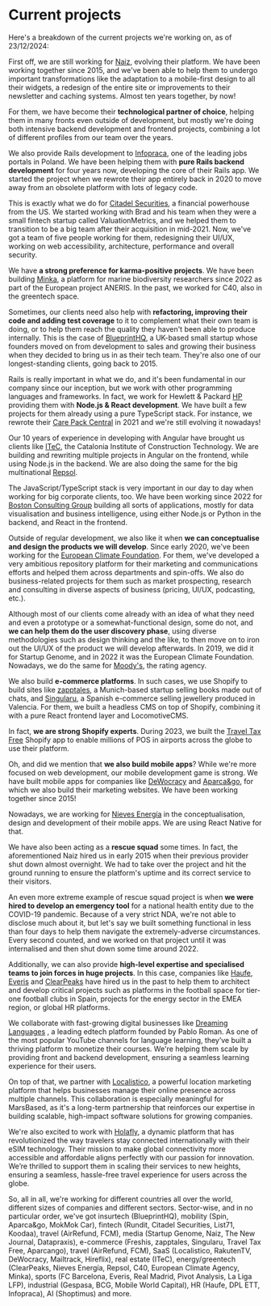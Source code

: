 # Current projects

Here's a breakdown of the current projects we're working on, as of 23/12/2024:

First off, we are still working for <a href="https://naiz.eus" title="Naiz" target="_blank">Naiz</a>, evolving their platform. We have been working together since 2015, and we've been able to help them to undergo important transformations like the adaptation to a mobile-first design to all their widgets, a redesign of the entire site or improvements to their newsletter and caching systems. Almost ten years together, by now!

For them, we have become their <strong>technological partner of choice</strong>, helping them in many fronts even outside of development, but mostly we're doing both intensive backend development and frontend projects, combining a lot of different profiles from our team over the years.

We also provide Rails development to <a href="https://infopraca.pl/" title="Infopraca" target="_blank">Infopraca</a>, one of the leading jobs portals in Poland. We have been helping them with <strong>pure Rails backend development</strong> for four years now, developing the core of their Rails app. We started the project when we rewrote their app entirely back in 2020 to move away from an obsolete platform with lots of legacy code.

This is exactly what we do for <a href="https://www.citadelsecurities.com/" title="Citadel Securities" target="_blank">Citadel Securities</a>, a financial powerhouse from the US. We started working with Brad and his team when they were a small fintech startup called ValuationMetrics, and we helped them to transition to be a big team after their acquisition in mid-2021. Now, we've got a team of five people working for them, redesigning their UI/UX, working on web accessibility, architecture, performance and overall security.

We have <strong>a strong preference for karma-positive projects</strong>. We have been building <a href="https://minka-sdg.org/" title="Minka" target="_blank">Minka</a>, a platform for marine biodiversity researchers since 2022 as part of the European project ANERIS. In the past, we worked for C40, also in the greentech space.

Sometimes, our clients need also help with <strong>refactoring, improving their code and adding test coverage</strong> to it to complement what their own team is doing, or to help them reach the quality they haven't been able to produce internally. This is the case of <a href="http://www.blueprinthq.com/" title="BlueprintHQ" target="_blank">BlueprintHQ</a>, a UK-based small startup whose founders moved on from development to sales and growing their business when they decided to bring us in as their tech team. They're also one of our longest-standing clients, going back to 2015.

Rails is really important in what we do, and it's been fundamental in our company since our inception, but we work with other programming languages and frameworks. In fact, we work for Hewlett & Packard <a href="https://www.hp.com" title="HP" target="_blank">HP</a> providing them with <strong>Node.js & React development</strong>. We have built a few projects for them already using a pure TypeScript stack. For instance, we rewrote their <a href="https://cpc2.ext.hp.com/" title="Care Pack Central" target="_blank">Care Pack Central</a> in 2021 and we're still evolving it nowadays!

Our 10 years of experience in developing with Angular have brought us clients like <a href="https://en.itec.cat/" title="ITeC" target="_blank">ITeC</a>, the Catalonia Institute of Construction Technology. We are building and rewriting multiple projects in Angular on the frontend, while using Node.js in the backend. We are also doing the same for the big multinational <a href="https://www.repsol.com/es/index.cshtml" title="Repsol" target="_blank">Repsol</a>.

The JavaScript/TypeScript stack is very important in our day to day when working for big corporate clients, too. We have been working since 2022 for <a href="https://www.bcg.com/" title="Boston Consulting Group" target="_blank">Boston Consulting Group</a> building all sorts of applications, mostly for data visualisation and business intelligence, using either Node.js or Python in the backend, and React in the frontend.

Outside of regular development, we also like it when <strong>we can conceptualise and design the products we will develop</strong>. Since early 2020, we've been working for the <a href="https://europeanclimate.org/" title="European Climate Foundation" target="_blank">European Climate Foundation</a>. For them, we've developed a very ambitious repository platform for their marketing and communications efforts and helped them across departments and spin-offs. We also do business-related projects for them such as market prospecting, research and consulting in diverse aspects of business (pricing, UI/UX, podcasting, etc.).

Although most of our clients come already with an idea of what they need and even a prototype or a somewhat-functional design, some do not, and <strong>we can help them do the user discovery phase</strong>, using diverse methodologies such as design thinking and the like, to then move on to iron out the UI/UX of the product we will develop afterwards. In 2019, we did it for Startup Genome, and in 2022 it was the European Climate Foundation. Nowadays, we do the same for [Moody's](https://moodys.com/), the rating agency.

We also build <strong>e-commerce platforms</strong>. In such cases, we use Shopify to build sites like <a href="http://www.zapptales.de" title="zapptales" target="_blank">zapptales</a>, a Munich-based startup selling books made out of chats, and <a href="https://www.singularu.com" title="Singularu" target="_blank">Singularu</a>, a Spanish e-commerce selling jewellery produced in Valencia. For them, we built a headless CMS on top of Shopify, combining it with a pure React frontend layer and LocomotiveCMS.

In fact, <strong>we are strong Shopify experts</strong>. During 2023, we built the <a href="https://www.traveltaxfree.com/en/" title="Travel Tax Free" target="_blank">Travel Tax Free</a> Shopify app to enable millions of POS in airports across the globe to use their platform.

Oh, and did we mention that <strong>we also build mobile apps</strong>? While we're more focused on web development, our mobile development game is strong. We have built mobile apps for companies like <a href="https://www.dewocracy.com" title="DeWocracy" target="_blank">DeWocracy</a> and <a href="https://www.aparcandgo.com/en/" title="Aparca&go" target="_blank">Aparca&go</a>, for which we also build their marketing websites. We have been working together since 2015!

Nowadays, we are working for <a href="https://www.nievesenergia.com/" title="Nieves Energia" target="_blank">Nieves Energía</a> in the conceptualisation, design and development of their mobile apps. We are using React Native for that.

We have also been acting as a <strong>rescue squad</strong> some times. In fact, the aforementioned Naiz hired us in early 2015 when their previous provider shut down almost overnight. We had to take over the project and hit the ground running to ensure the platform's uptime and its correct service to their visitors.

An even more extreme example of rescue squad project is when <strong>we were hired to develop an emergency tool</strong> for a national health entity due to the COVID-19 pandemic. Because of a very strict NDA, we're not able to disclose much about it, but let's say we built something functional in less than four days to help them navigate the extremely-adverse circumstances. Every second counted, and we worked on that project until it was internalised and then shut down some time around 2022.

Additionally, we can also provide <strong>high-level expertise and specialised teams to join forces in huge projects</strong>. In this case, companies like <a href="https://www.haufegroup.com/en/home" title="Haufe" target="_blank">Haufe</a>, <a href="https://www.everis.com/global/en" title="Everis" target="_blank">Everis</a> and <a href="https://www.clearpeaks.com/" title="ClearPeaks" target="_blank">ClearPeaks</a> have hired us in the past to help them to architect and develop critical projects such as platforms in the football space for tier-one football clubs in Spain, projects for the energy sector in the EMEA region, or global HR platforms.

We collaborate with fast-growing digital businesses like <a href="https://www.dreamingspanish.com/" title="Dreaming Languages" target="_blank">Dreaming Languages</a> , a leading edtech platform founded by Pablo Roman. As one of the most popular YouTube channels for language learning, they’ve built a thriving platform to monetize their courses. We're helping them scale by providing front and backend development, ensuring a seamless learning experience for their users.

On top of that, we partner with <a href="https://www.localistico.com/" title="Localistico" target="_blank">Localistico</a>, a powerful location marketing platform that helps businesses manage their online presence across multiple channels. This collaboration is especially meaningful for MarsBased, as it's a long-term partnership that reinforces our expertise in building scalable, high-impact software solutions for growing companies.

We're also excited to work with <a href="https://www.holafly.com/" title="Holafly" target="_blank">Holafly</a>, a dynamic platform that has revolutionized the way travelers stay connected internationally with their eSIM technology. Their mission to make global connectivity more accessible and affordable aligns perfectly with our passion for innovation. We’re thrilled to support them in scaling their services to new heights, ensuring a seamless, hassle-free travel experience for users across the globe.

So, all in all, we're working for different countries all over the world, different sizes of companies and different sectors. Sector-wise, and in no particular order, we've got insurtech (BlueprintHQ), mobility (Spin, Aparca&go, MokMok Car), fintech (Rundit, Citadel Securities, List71, Koodaa), travel (AirRefund, FCM), media (Startup Genome, Naiz, The New Journal, Datapraxis), e-commerce (Freshis, zapptales, Singularu, Travel Tax Free, Aparcango), travel (AirRefund, FCM), SaaS (Localistico, RakutenTV, DeWocracy, Mailtrack, Hireflix), real estate (ITeC), energy/greentech (ClearPeaks, Nieves Energía, Repsol, C40, European Climate Agency, Minka), sports (FC Barcelona, Everis, Real Madrid, Pivot Analysis, La Liga LFP), industrial (Gespasa, BCG, Mobile World Capital), HR (Haufe, DPL ETT, Infopraca), AI (Shoptimus) and more.


